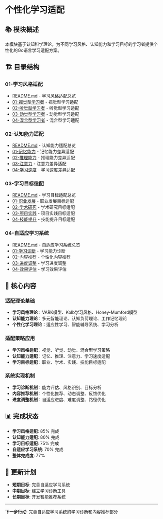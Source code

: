 # 个性化学习适配

## 📚 **模块概述**

本模块基于认知科学理论，为不同学习风格、认知能力和学习目标的学习者提供个性化的Go语言学习适配方案。

## 🏗️ **目录结构**

### **01-学习风格适配**

- [README.md](01-学习风格适配/README.md) - 学习风格适配总览
- [01-视觉型学习者](01-学习风格适配/01-视觉型学习者/) - 视觉型学习适配
- [02-听觉型学习者](01-学习风格适配/02-听觉型学习者/) - 听觉型学习适配
- [03-动觉型学习者](01-学习风格适配/03-动觉型学习者/) - 动觉型学习适配
- [04-混合型学习者](01-学习风格适配/04-混合型学习者/) - 混合型学习适配

### **02-认知能力适配**

- [README.md](02-认知能力适配/README.md) - 认知能力适配总览
- [01-记忆能力](02-认知能力适配/01-记忆能力/) - 记忆能力差异适配
- [02-推理能力](02-认知能力适配/02-推理能力/) - 推理能力差异适配
- [03-注意力](02-认知能力适配/03-注意力/) - 注意力差异适配
- [04-学习速度](02-认知能力适配/04-学习速度/) - 学习速度差异适配

### **03-学习目标适配**

- [README.md](03-学习目标适配/README.md) - 学习目标适配总览
- [01-职业发展](03-学习目标适配/01-职业发展/) - 职业发展目标适配
- [02-学术研究](03-学习目标适配/02-学术研究/) - 学术研究目标适配
- [03-项目实践](03-学习目标适配/03-项目实践/) - 项目实践目标适配
- [04-技能提升](03-学习目标适配/04-技能提升/) - 技能提升目标适配

### **04-自适应学习系统**

- [README.md](04-自适应学习系统/README.md) - 自适应学习系统总览
- [01-学习诊断](04-自适应学习系统/01-学习诊断/) - 学习能力诊断
- [02-内容推荐](04-自适应学习系统/02-内容推荐/) - 个性化内容推荐
- [03-进度调整](04-自适应学习系统/03-进度调整/) - 学习进度调整
- [04-效果评估](04-自适应学习系统/04-效果评估/) - 学习效果评估

## 🎯 **核心内容**

### **适配理论基础**

- **学习风格理论**：VARK模型、Kolb学习风格、Honey-Mumford模型
- **认知能力理论**：多元智能理论、认知负荷理论、工作记忆理论
- **个性化学习理论**：适应性学习、智能辅导系统、学习分析

### **适配策略应用**

- **学习风格适配**：视觉、听觉、动觉、混合型学习策略
- **认知能力适配**：记忆、推理、注意力、学习速度适配
- **学习目标适配**：职业、学术、实践、技能目标适配

### **系统实现机制**

- **学习诊断机制**：能力评估、风格识别、目标分析
- **内容推荐机制**：个性化推荐、动态调整、反馈优化
- **进度调整机制**：自适应进度、难度调整、路径优化

## 📊 **完成状态**

- **学习风格适配**: 85% 完成
- **认知能力适配**: 80% 完成
- **学习目标适配**: 75% 完成
- **自适应学习系统**: 70% 完成
- **整体完成度**: 77%

## 🔄 **更新计划**

- **短期目标**: 完善自适应学习系统
- **中期目标**: 建立学习诊断工具
- **长期目标**: 开发智能推荐系统

---

**下一步行动**: 完善自适应学习系统的学习诊断和内容推荐部分

